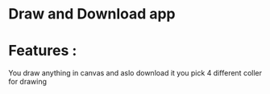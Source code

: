 # Draw and Download app

# Features :
You draw anything in canvas and aslo download it
you pick 4 different coller for drawing
